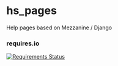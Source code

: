 # hs_pages

Help pages based on Mezzanine / Django

### requires.io

[![Requirements Status](https://requires.io/github/hydroshare/hs_pages/requirements.svg?branch=add-requirements-file)](https://requires.io/github/hydroshare/hs_pages/requirements/?branch=add-requirements-file)

